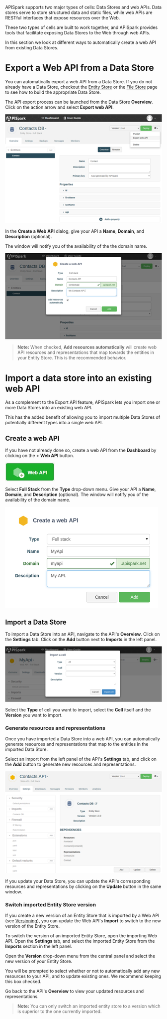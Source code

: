 
APISpark supports two major types of cells: Data Stores and web APIs. Data stores serve to store structured data and static files, while web APIs are RESTful interfaces that expose resources over the Web.

These two types of cells are built to work together, and APISpark provides tools that facilitate exposing Data Stores to the Web through web APIs.

In this section we look at different ways to automatically create a web API from existing Data Stores.

# Export a Web API from a Data Store

You can automatically export a web API from a Data Store. If you do not already have a Data Store, checkout the [Entity Store](technical-resources/apispark/guide/store/entity-stores/model-data "Entity Store") or the [File Store](technical-resources/apispark/guide/store/file-stores "File Store") page to see how to build the appropriate Data Store.

The API export process can be launched from the Data Store **Overview**. Click on the action arrow and select **Export web API**.

![export custom API](images/exportfromstore.png "export custom API")

In the **Create a Web API** dialog, give your API a **Name**, **Domain**, and **Description** (optional).

The window will notify you of the availability of the the domain name.

![Create a web API](images/exportapi.png "Create a web API")

  > **Note:** When checked, **Add resources automatically** will create web API resources and representations that map towards the entities in your Entity Store. This is the recommended behavior.

# Import a data store into an existing web API

As a complement to the Export API feature, APISpark lets you import one or more Data Stores into an existing web API.

This has the added benefit of allowing you to import multiple Data Stores of potentially different types into a single web API.  

## Create a web API

If you have not already done so, create a web API from the **Dashboard** by clicking on the **+ Web API** button.

![+web API](images/+web-api.jpg "+web API")

Select **Full Stack** from the **Type** drop-down menu. Give your API a **Name**, **Domain**, and **Description** (optional).
The window will notify you of the availability of the domain name.

![Create a web API](images/createapi.png "Create a web API")


## Import a Data Store

To import a Data Store into an API, navigate to the API's **Overview**. Click on the **Settings** tab. Click on the **Add** button next to **Imports** in the left panel.

![+Import](images/import.png "+Import")

Select the **Type** of cell you want to import, select the **Cell** itself and the **Version** you want to import.

### Generate resources and representations

Once you have imported a Data Store into a web API, you can automatically generate resources and representations that map to the entities in the imported Data Store.

Select an import from the left panel of the API's **Settings** tab, and click on the **Add** button to generate new resources and representations.

![Generate Resources](images/generateResources.png "Generate Resources")

If you update your Data Store, you can update the API's corresponding resources and representations by clicking on the **Update** button in the same window.

### Switch imported Entity Store version

If you create a new version of an Entity Store that is imported by a Web API (see [Versioning](technical-resources/apispark/guide/explore/versioning "Versioning")), you can update the Web API's **Import** to switch to the new version of the Entity Store.

To switch the version of an imported Entity Store, open the importing Web API. Open the **Settings** tab, and select the imported Entity Store from the **Imports** section in the left panel.

Open the **Version** drop-down menu from the central panel and select the new version of your Entity Store.

You will be prompted to select whether or not to automatically add any new resources to your API, and to update existing ones. We recommend keeping this box checked.

Go back to the API's **Overview** to view your updated resources and representations.

> **Note:** You can only switch an imported entity store to a version which is superior to the one currently imported.
